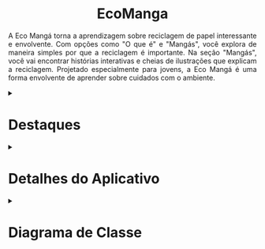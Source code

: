 <h1 align=center>EcoManga</h1>

<p align=justify>		
    A Eco Mangá torna a aprendizagem sobre reciclagem de papel interessante e envolvente. Com opções como "O que é" e "Mangás", você explora de maneira simples por que a reciclagem é importante. Na seção "Mangás", você vai encontrar histórias interativas e cheias de ilustrações que explicam a reciclagem. Projetado especialmente para jovens, a Eco Mangá é uma forma envolvente de aprender sobre cuidados com o ambiente.
</p>

<details>
   <summary><h1>Destaques</h1></summary>
    <ul>
        <li align=justify><strong>Interface Acolhedora:</strong> A tela inicial apresenta um fundo branco e um logotipo amigável "Eco Mangá", dando as boas-vindas aos usuários de forma convidativa.
        </li>
        <br>
        <li align=justify><strong>Exploração Simplificada:</strong> A seção "O que é" fornece explicações claras e acessíveis sobre a importância da reciclagem de papel, ajudando os usuários a compreender seu significado de maneira simples.
        </li>
        <br>
        <li align=justify><strong>Mangás Interativos:</strong> Na seção "Mangás", três "imagebuttons" levam os usuários a histórias ricamente ilustradas e interativas, onde eles podem explorar os processos da reciclagem de papel por meio de personagens cativantes.
        </li>
    	<br>
	<li align=justify><strong>Jornada de Aprendizado:</strong> Os mangás não são apenas histórias, mas também fontes valiosas de conhecimento. Eles fornecem informações detalhadas e práticas sobre a reciclagem de papel, tornando o aprendizado uma experiência envolvente.
	</li>
   	<br>
	<li align=justify><strong>Acessibilidade para Jovens:</strong> Projetado especialmente para adolescentes e crianças, a Eco Mangá oferece uma maneira atraente e inspiradora de ensinar conscientização ambiental desde cedo.
	</li>
	<br>
	<li align=justify><strong>Foco na Sustentabilidade:</strong> O aplicativo tem como objetivo promover a consciência ambiental ao ensinar práticas de reciclagem de papel, incentivando os usuários a adotarem hábitos mais sustentáveis.
	</li>
	<br>
	<li alingn=justify><strong>Design Visualmente Atraente:</strong> As ilustrações coloridas e os personagens carismáticos nos mangás mantêm os usuários envolvidos e entretidos enquanto aprendem.
	</li>
	<br>
	<li alingn=justify><strong>Experiência Educativa Completa:</strong> A Eco Mangá oferece uma experiência completa de aprendizado, permitindo que os usuários explorem, entendam e se comprometam com a reciclagem de papel de maneira significativa.
	</li>
	<br>	
	<li alingn=justify><strong>Aventura Educativa Divertida</strong> Através de uma combinação única de narrativas e conhecimento, o aplicativo oferece uma abordagem divertida para aprender sobre reciclagem de papel.
	</li>
     </ul>

Essas características combinadas criam uma experiência atraente e informativa no Eco Mangá, proporcionando aos usuários uma jornada educativa única sobre a reciclagem de papel.
</details>


<details>
    <summary><h1>Detalhes do Aplicativo</h1></summary>
    <ul>
        <li><strong>Versão do Android:</strong> 9.0 (Pie);</li>
        <li><strong>Número de Telas:</strong> 6;</li>
        <li><strong>Linguagem de Programação:</strong> Java;</li>
        <li><strong>IDE</strong> Android Studio;</li>
    </ul>
</details>

<details>
    <summary><h1>Diagrama de Classe</h1></summary>
    <center><img src="Imagens/Diagrama.png"></center>
</details>
